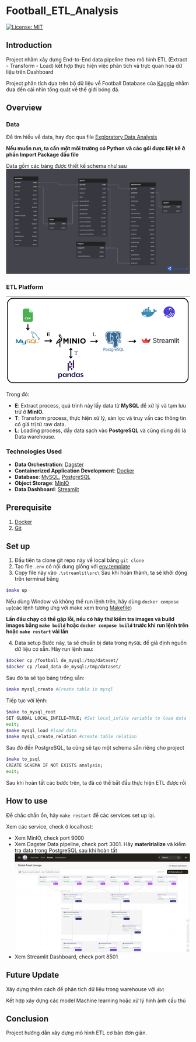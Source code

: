 # Football_ETL_Analysis
[![License: MIT](https://img.shields.io/badge/License-MIT-blue.svg)](https://opensource.org/licenses/MIT)

## Introduction
Project nhằm xây dựng End-to-End data pipeline theo mô hình ETL (Extract - Transform - Load) kết hợp thực hiện việc phân tích và trực quan hóa dữ liệu trên Dashboard

Project phân tích dựa trên bộ dữ liệu về Football Database của [Kaggle](https://www.kaggle.com/) nhằm đưa đến cái nhìn tổng quát về thế giới bóng đá.

## Overview
### Data 
Để tìm hiểu về data, hay đọc qua file [Exploratory Data Analysis](/EDA.ipynb)

**Nếu muốn run, ta cần một môi trường có Python và các gói được liệt kê ở phần Import Package đầu file**

Data gồm các bảng được thiết kế schema như sau
![schema](images/football_schema.png)

### ETL Platform
![ETL](/images/ETL.png)

Trong đó:
- **E**: Extract process, quá trình này lấy data từ **MySQL** để xử lý và tạm lưu trử ở **MinIO.**
- **T**: Transform process, thực hiện xử lý, sàn lọc và truy vấn các thông tin có giá trị từ raw data.
- **L**: Loading process, đẩy data sạch vào **PostgreSQL** và cũng dùng đó là Data warehouse.

### Technologies Used
- **Data Orchestration**: [Dagster](https://dagster.io/)
- **Containerized Application Development**: [Docker](https://www.docker.com/)
- **Database**: [MySQL](https://www.mysql.com/), [PostgreSQL](https://www.postgresql.org/)
- **Object Storage**: [MinIO](https://min.io/)
- **Data Dashboard**: [Streamlit](https://streamlit.io/)

## Prerequisite
1. [Docker](https://www.docker.com/)
2. [Git](https://git-scm.com/)

## Set up
1. Đầu tiên ta clone git repo này về local bằng `git clone`
2. Tạo file `.env` có nội dung giống với [env.template](env.template)
3. Copy file này vào `.\streamlit\src\`
Sau khi hoàn thành, ta sẽ khởi động trên terminal bằng
```bash
$make up
``` 
Nếu dùng Window và không thể run lệnh trên, hãy dùng `docker compose up`(các lệnh tương ứng với make xem trong [Makefile](Makefile))

**Lần đầu chạy có thể gặp lỗi, nếu có hãy thử kiểm tra images và build images bằng `make build` hoặc `docker compose build` trước khi run lệnh trên hoặc `make restart` vài lần**

4. Data setup
Bước này, ta sẽ chuẩn bị data trong `MySQL` để giả định nguồn dữ liệu có sẵn. Hãy run lệnh sau:
```bash
$docker cp /football de_mysql:/tmp/dataset/
$docker cp /load_data de_mysql:/tmp/dataset/
```
Sau đó ta sẽ tạo bảng trống sẵn:
```bash
$make mysql_create #Create table in mysql
```
Tiếp tục với lệnh:
```bash
$make to_mysql_root
SET GLOBAL LOCAL_INFILE=TRUE; #Set local_infile variable to load data from local
exit;
$make mysql_load #load data
$make mysql_create_relation #create table relation
```
Sau đó đến PostgreSQL, ta cũng sẽ tạo một schema sẵn riêng cho project
```bash
$make to_psql
CREATE SCHEMA IF NOT EXISTS analysis;
exit;
```
Sau khi hoàn tất các bước trên, ta đã có thể bắt đầu thực hiện ETL được rồi
## How to use
Để chắc chắn ổn, hãy `make restart` để các services set up lại.

Xem các service, check ở localhost:
- Xem MinIO, check port 9000
- Xem Dagster Data pipeline, check port 3001. 
Hãy **materirialize** và kiểm tra data trong PostgreSQL sau khi hoàn tất
![pipeline](images/pipeline.png)
- Xem Streamlit Dashboard, check port 8501

## Future Update
Xây dựng thêm cách để phân tích dữ liệu trong warehouse với `dbt`

Kết hợp xây dựng các model Machine learning hoặc xử lý hình ảnh cầu thủ

## Conclusion
Project hướng dẫn xây dựng mô hình ETL cơ bản đơn giản.
